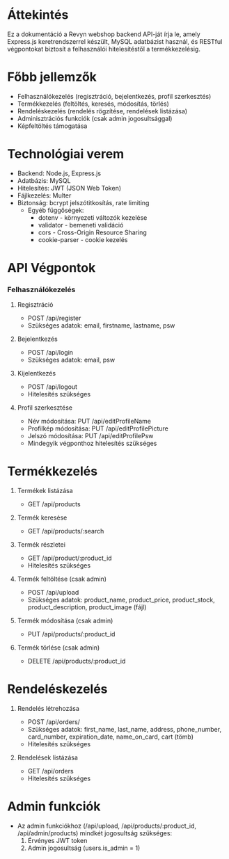 # Áttekintés
Ez a dokumentáció a Revyn webshop backend API-ját írja le, amely Express.js keretrendszerrel készült, MySQL adatbázist használ, és RESTful végpontokat biztosít a felhasználói hitelesítéstől a termékkezelésig.

# Főbb jellemzők
- Felhasználókezelés (regisztráció, bejelentkezés, profil szerkesztés)
- Termékkezelés (feltöltés, keresés, módosítás, törlés)
- Rendeléskezelés (rendelés rögzítése, rendelések listázása)
- Adminisztrációs funkciók (csak admin jogosultsággal)
- Képfeltöltés támogatása

# Technológiai verem
- Backend: Node.js, Express.js
- Adatbázis: MySQL
- Hitelesítés: JWT (JSON Web Token)
- Fájlkezelés: Multer
- Biztonság: bcrypt jelszótitkosítás, rate limiting
    - Egyéb függőségek:
        - dotenv - környezeti változók kezelése
        - validator - bemeneti validáció
        - cors - Cross-Origin Resource Sharing
        - cookie-parser - cookie kezelés


# API Végpontok

### Felhasználókezelés
   1. Regisztráció
        - POST /api/register
        - Szükséges adatok: email, firstname, lastname, psw
    
   2. Bejelentkezés
        - POST /api/login
        - Szükséges adatok: email, psw

  3. Kijelentkezés
        - POST /api/logout
        - Hitelesítés szükséges

   4. Profil szerkesztése
        - Név módosítása: PUT /api/editProfileName
        - Profilkép módosítása: PUT /api/editProfilePicture
        - Jelszó módosítása: PUT /api/editProfilePsw
        - Mindegyik végponthoz hitelesítés szükséges


# Termékkezelés
1. Termékek listázása
    - GET /api/products
2. Termék keresése
    - GET /api/products/:search
3. Termék részletei
    - GET /api/product/:product_id
    - Hitelesítés szükséges
4. Termék feltöltése (csak admin)
    - POST /api/upload
    - Szükséges adatok: product_name, product_price, product_stock, product_description, product_image (fájl)

5. Termék módosítása (csak admin)
    - PUT /api/products/:product_id

6. Termék törlése (csak admin)
    - DELETE /api/products/:product_id

# Rendeléskezelés
1. Rendelés létrehozása
    - POST /api/orders/
    - Szükséges adatok: first_name, last_name, address, phone_number, card_number, expiration_date, name_on_card, cart (tömb)
    - Hitelesítés szükséges

2. Rendelések listázása
    - GET /api/orders
    - Hitelesítés szükséges

# Admin funkciók
- Az admin funkciókhoz (/api/upload, /api/products/:product_id, /api/admin/products) mindkét jogosultság szükséges:
    1. Érvényes JWT token
    2. Admin jogosultság (users.is_admin = 1)


